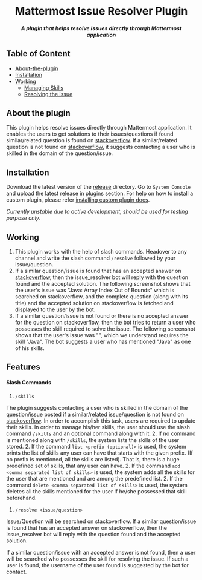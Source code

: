 <p align="center">
	<h1 align="center">Mattermost Issue Resolver Plugin</h1>
	<h5 align="center">A plugin that helps resolve issues directly through Mattermost application</h5>
</p>


## Table of Content
- [About-the-plugin](#about-the-plugin)
- [Installation](#installation)
- [Working](#working)
	* [Managing Skills](#managing-skills)
	* [Resolving the issue](#resolving-the-issue)
## About the plugin
This plugin helps resolve issues directly through Mattermost application. It enables the users to get solutions to their issues/questions if found similar/related question is found on [stackoverflow](https://www.stackoverflow.com). If a similar/related question is not found on [stackoverflow](https://www.stackoverflow.com), it suggests contacting a user who is skilled in the domain of the question/issue.
## Installation
Download the latest version of the [release](https://github.com/abdulsmapara/mattermost-plugin-issue-resolver/releases) directory. Go to `System Console` and upload the latest release in plugins section. For help on how to install a custom plugin, please refer [installing custom plugin docs](https://docs.mattermost.com/administration/plugins.html#custom-plugins).

*Currently unstable due to active development, should be used for testing purpose only*. 


## Working
1. This plugin works with the help of slash commands. Headover to any channel and write the slash command ```/resolve``` followed by your issue/question.
1. If a similar question/issue is found that has an accepted answer on [stackoverflow](https://www.stackoverflow.com/), then the issue_resolver bot will reply with the question found and the accepted solution.
The following screenshot shows that the user's issue was "Java: Array Index Out of Bounds" which is searched on stackoverflow, and the complete question (along with its title) and the accepted solution on stackoverflow is fetched and displayed to the user by the bot. 
1. If a similar question/issue is not found or there is no accepted answer for the question on stackoverflow, then the bot tries to return a user who possesses the skill required to solve the issue.
The following screenshot shows that the user's issue was "", which we understand requires the skill "Java". The bot suggests a user who has mentioned "Java" as one of his skills.
## Features
#### Slash Commands
1. ```/skills```

The plugin suggests contacting a user who is skilled in the domain of the question/issue posted if a similar/related issue/question is not found on [stackoverflow](https://www.stackoverflow.com). In order to accomplish this task, users are required to update their skills.
In order to manage his/her skills, the user should use the slash command ```/skills``` and an optional command along with it. 
	2. If no command is mentioned along with ```/skills```, the system lists the skills of the user stored.
	2. If the command ```list <prefix (optional)>``` is used, the system prints the list of skills any user can have that starts with the given prefix. (If no prefix is mentioned, all the skills are listed). That is, there is a huge predefined set of skills, that any user can have. 
	2. If the command ```add <comma separated list of skills>``` is used, the system adds all the skills for the user that are mentioned and are among the predefined list.
	2. If the command ```delete <comma separated list of skills>``` is used, the system deletes all the skills mentioned for the user if he/she possessed that skill beforehand.

1. ```/resolve <issue/question>```

Issue/Question will be searched on stackoverflow. If a similar question/issue is found that has an accepted answer on stackoverflow, then the issue_resolver bot will reply with the question found and the accepted solution.

If a similar question/issue with an accepted answer is not found, then a user will be searched who possesses the skill for resolving the issue. If such a user is found, the username of the user found is suggested by the bot for contact. 